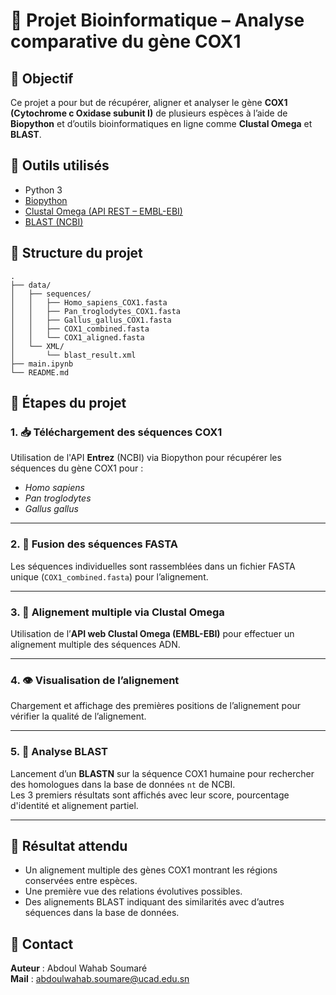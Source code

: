 
# 🔬 Projet Bioinformatique – Analyse comparative du gène COX1

## 🧠 Objectif
Ce projet a pour but de récupérer, aligner et analyser le gène **COX1 (Cytochrome c Oxidase subunit I)** de plusieurs espèces à l’aide de **Biopython** et d’outils bioinformatiques en ligne comme **Clustal Omega** et **BLAST**.

## 🧰 Outils utilisés

- Python 3
- [Biopython](https://biopython.org/)
- [Clustal Omega (API REST – EMBL-EBI)](https://www.ebi.ac.uk/Tools/msa/clustalo/)
- [BLAST (NCBI)](https://blast.ncbi.nlm.nih.gov/)

## 📁 Structure du projet

```
.
├── data/
│   ├── sequences/
│   │   ├── Homo_sapiens_COX1.fasta
│   │   ├── Pan_troglodytes_COX1.fasta
│   │   ├── Gallus_gallus_COX1.fasta
│   │   ├── COX1_combined.fasta
│   │   └── COX1_aligned.fasta
│   └── XML/
│       └── blast_result.xml
├── main.ipynb
└── README.md
```

## 🔄 Étapes du projet

### 1. 📥 Téléchargement des séquences COX1
Utilisation de l'API **Entrez** (NCBI) via Biopython pour récupérer les séquences du gène COX1 pour :
- *Homo sapiens*
- *Pan troglodytes*
- *Gallus gallus*

---

### 2. 🧬 Fusion des séquences FASTA
Les séquences individuelles sont rassemblées dans un fichier FASTA unique (`COX1_combined.fasta`) pour l’alignement.

---

### 3. 🔗 Alignement multiple via Clustal Omega
Utilisation de l’**API web Clustal Omega (EMBL-EBI)** pour effectuer un alignement multiple des séquences ADN.

---

### 4. 👁️ Visualisation de l’alignement
Chargement et affichage des premières positions de l’alignement pour vérifier la qualité de l’alignement.

---

### 5. 🚀 Analyse BLAST
Lancement d’un **BLASTN** sur la séquence COX1 humaine pour rechercher des homologues dans la base de données `nt` de NCBI.  
Les 3 premiers résultats sont affichés avec leur score, pourcentage d'identité et alignement partiel.

---

## 📌 Résultat attendu
- Un alignement multiple des gènes COX1 montrant les régions conservées entre espèces.
- Une première vue des relations évolutives possibles.
- Des alignements BLAST indiquant des similarités avec d’autres séquences dans la base de données.

## 📧 Contact
**Auteur** : Abdoul Wahab Soumaré  
**Mail** : abdoulwahab.soumare@ucad.edu.sn
